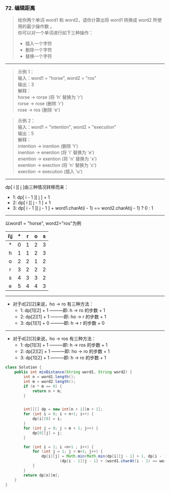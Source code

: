 ### 72. 编辑距离

>给你两个单词 word1 和 word2，请你计算出将 word1 转换成 word2 所使用的最少操作数 。  
>你可以对一个单词进行如下三种操作：  
> *   插入一个字符
> *   删除一个字符
> *   替换一个字符
***
>示例 1：  
输入：word1 = "horse", word2 = "ros"  
输出：3  
解释：  
horse -> rorse (将 'h' 替换为 'r')  
rorse -> rose (删除 'r')  
rose -> ros (删除 'e')  

>示例 2：  
输入：word1 = "intention", word2 = "execution"  
输出：5  
解释：  
intention -> inention (删除 't')  
inention -> enention (将 'i' 替换为 'e')  
enention -> exention (将 'n' 替换为 'x')  
exention -> exection (将 'n' 替换为 'c')  
exection -> execution (插入 'u')  
>
***
dp[ i ][ j ]由三种情况转移而来：  
* 1: dp[ i - 1 ][ j ] + 1
* 2: dp[ i ][ j - 1 ] + 1
* 3: dp[ i - 1 ][ j - 1 ] + word1.charAt(i - 1) == word2.charAt(j - 1) ? 0 : 1

***
以word1 = "horse", word2="ros"为例

|i\j|*|r|o|s|
|:----:|----|----|----|----|
|*|0|1|2|3|
|h|1|1|2|3|
|o|2|2|1|2|
|r|3|2|2|2|
|s|4|3|3|2|
|e|5|4|4|3|

***

* 对于d[2][2]来说，ho -> ro 有三种方法：
    * 1: dp[1][2] + 1 ———即: h -> ro 的步数 + 1
    * 2: dp[2][1] + 1 ———即: ho -> r 的步数 + 1
    * 3: dp[1][1] + 0 ———即: h -> r 的步数 + 0 

***

* 对于d[2][3]来说，ho -> ros 有三种方法：
    * 1: dp[1][3] + 1 ———即: h -> ros 的步数 + 1
    * 2: dp[2][2] + 1 ———即: ho -> ro 的步数 + 1
    * 3: dp[1][2] + 1 ———即: h -> ro 的步数 + 1  
    
```java
class Solution {
    public int minDistance(String word1, String word2) {
        int n = word1.length();
        int m = word2.length();
        if (n * m == 0) {
            return n + m;
        }


        int[][] dp = new int[n + 1][m + 1];
        for (int i = 0; i < n+1; i++) {
            dp[i][0] = i;
        }
        for (int j = 0; j < m + 1; j++) {
            dp[0][j] = j;
        }

        for (int i = 1; i <n+1 ; i++) {
            for (int j = 1; j < m+1; j++) {
                dp[i][j] = Math.min(Math.min(dp[i][j - 1] + 1, dp[i - 1][j] + 1),
                        (dp[i - 1][j - 1] + (word1.charAt(i - 1) == word2.charAt(j - 1) ? 0 : 1)));
            }
        }
        return dp[n][m];
    }
}
```
